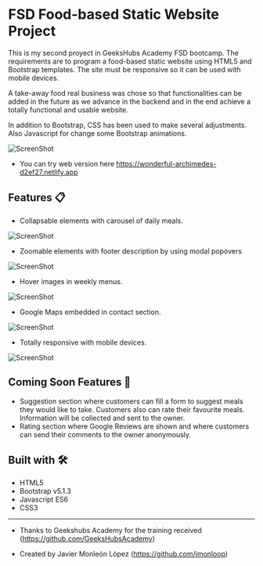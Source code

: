 # FSD Food-based Static Website Project
This is my second proyect in GeeksHubs Academy FSD bootcamp.
The requirements are to program a food-based static website using HTML5 and Bootstrap templates. 
The site must be responsive so it can be used with mobile devices.

A take-away food real business was chose so that functionalities can be added in the future as we advance in the backend and in the end achieve a totally functional and usable website.

In addition to Bootstrap, CSS has been used to make several adjustments. Also Javascript for change some Bootstrap animations.


![ScreenShot](https://raw.githubusercontent.com/jmonloop/GeekshubsFSD_Ch2_foodWebsite/master/assets/homeHide.JPG)





* You can try web version here
https://wonderful-archimedes-d2ef27.netlify.app





## Features 📋
* Collapsable elements with carousel of daily meals.

![ScreenShot](https://raw.githubusercontent.com/jmonloop/GeekshubsFSD_Ch2_foodWebsite/master/assets/homeShown.JPG)



* Zoomable elements with footer description by using modal popovers

![ScreenShot](https://raw.githubusercontent.com/jmonloop/GeekshubsFSD_Ch2_foodWebsite/master/assets/modal.JPG)




* Hover images in weekly menus.

![ScreenShot](https://raw.githubusercontent.com/jmonloop/GeekshubsFSD_Ch2_foodWebsite/master/assets/menuHover.JPG)



* Google Maps embedded in contact section.

![ScreenShot](https://raw.githubusercontent.com/jmonloop/GeekshubsFSD_Ch2_foodWebsite/master/assets/contact.JPG)



* Totally responsive with mobile devices.

![ScreenShot](https://raw.githubusercontent.com/jmonloop/GeekshubsFSD_Ch2_foodWebsite/master/assets/responsive.JPG)





## Coming Soon Features 🚀 
* Suggestion section where customers can fill a form to suggest meals they would like to take.
    Customers also can rate their favourite meals. Information will be collected and sent to the owner.
* Rating section where Google Reviews are shown and where customers can send their comments to the owner anonymously. 





## Built with 🛠️

* HTML5
* Bootstrap v5.1.3
* Javascript ES6
* CSS3



---
* Thanks to Geekshubs Academy for the training received (https://github.com/GeeksHubsAcademy)

* Created by Javier Monleón López (https://github.com/jmonloop)
